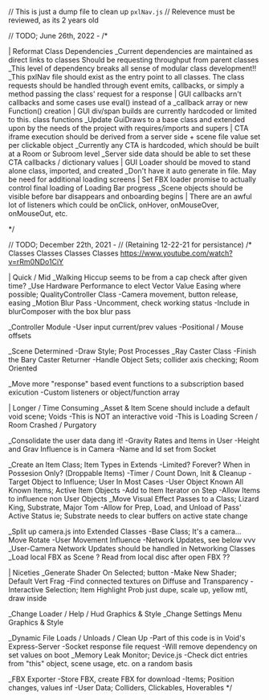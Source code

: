 // This is just a dump file to clean up `pxlNav.js`
//   Relevence must be reviewed, as its 2 years old


// TODO; June 26th, 2022 -
/*

| Reformat Class Dependencies
  _Current dependencies are maintained as direct links to classes
     Should be requesting throughput from parent classes
  _This level of dependency breaks all sense of modular class development!!
  _This pxlNav file should exist as the entry point to all classes.
     The class requests should be handled through event emits, callbacks, or simply a method passing the class' request for a response
| GUI callbacks arn't callbacks and some cases use eval() instead of a _callback array or new Function() creation
| GUI div/span builds are currently hardcoded or limited to this. class functions
  _Update GuiDraws to a base class and extended upon by the needs of the project with requires/imports and supers
| CTA iframe execution should be derived from a server side + scene file value set per clickable object
  _Currently any CTA is hardcoded, which should be built at a Room or Subroom level
  _Server side data should be able to set these CTA callbacks / dictionary values
| GUI Loader should be moved to stand alone class, imported, and created
  _Don't have it auto generate in file. May be need for additional loading screens
| Set FBX loader promise to actually control final loading of Loading Bar progress
  _Scene objects should be visible before bar disappears and onboarding begins
| There are an awful lot of listeners which could be onClick, onHover, onMouseOver, onMouseOut, etc.

*/

// TODO; December 22th, 2021 -
//   (Retaining 12-22-21 for persistance)
/*
Classes Classes Classes Classes
https://www.youtube.com/watch?v=rRm0NDo1CiY

| Quick / Mid
  _Walking Hiccup seems to be from a cap check after given time?
  _Use Hardware Performance to elect Vector Value Easing where possible; QualityController Class
    -Camera movement, button release, easing
  _Motion Blur Pass
    -Uncomment, check working status
    -Include in blurComposer with the box blur pass
      
  _Controller Module
    -User input current/prev values
    -Positional / Mouse offsets
  
  _Scene Determined
    -Draw Style; Post Processes
  _Ray Caster Class
    -Finish the Bary Caster Returner
    -Handle Object Sets; collider axis checking; Room Oriented
    
  _Move more "response" based event functions to a subscription based exicution
    -Custom listeners or object/function array
    
| Longer / Time Consuming
  _Asset & Item Scene should include a default void scene; Voids
    -This is NOT an interactive void
    -This is Loading Screen / Room Crashed / Purgatory

  _Consolidate the user data dang it!
    -Gravity Rates and Items in User
    -Height and Grav Influence is in Camera
    -Name and Id set from Socket
    
    
  _Create an Item Class; Item Types in Extends
    -Limited? Forever? When in Possesion Only? (Droppable Items)
    -Timer / Count Down, Init & Cleanup
    -Target Object to Influence; User In Most Cases
    -User Object Known All Known Items; Active Item Objects
    -Add to Item Iterator on Step
  -Allow Items to influence non User Objects
  _Move Visual Effect Passes to a Class; Lizard King, Substrate, Major Tom
    -Allow for Prep, Load, and Unload of Pass' Active Status
      ie; Substrate needs to clear buffers on active state change
      
  _Split up camera.js into Extended Classes
    -Base Class; It's a camera... Move Rotate
    -User Movement Influence
    -Network Updates, see below vvv
  _User-Camera Network Updates should be handled in Networking Classes
  _Load local FBX as Scene
    ? Read from local disc after open FBX ??
    
| Niceties
  _Generate Shader On Selected; button
    -Make New Shader; Default Vert Frag
    -Find connected textures on Diffuse and Transparency
    -Interactive Selection; Item Highlight
      Prob just dupe, scale up, yellow mtl, draw inside
      
  _Change Loader / Help / Hud Graphics & Style
  _Change Settings Menu Graphics & Style
      
  _Dynamic File Loads / Unloads / Clean Up
    -Part of this code is in Void's Express-Server
    -Socket response file request
    -Will remove dependency on set values on boot
  _Memory Leak Monitor; Device.js
    -Check dict entries from "this" object, scene usage, etc. on a random basis

  _FBX Exporter
    -Store FBX, create FBX for download
    -Items; Position changes, values inf
    -User Data; Colliders, Clickables, Hoverables
*/